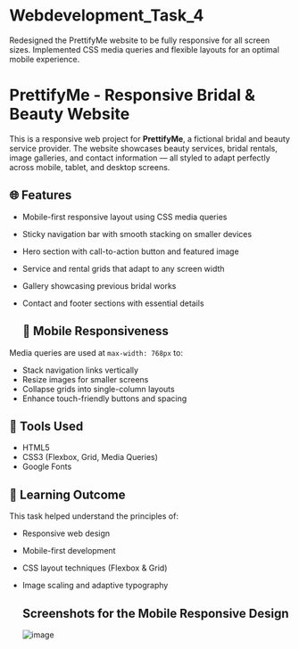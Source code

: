 # Webdevelopment_Task_4
Redesigned the PrettifyMe website to be fully responsive for all screen sizes. Implemented CSS media queries and flexible layouts for an optimal mobile experience.
# PrettifyMe - Responsive Bridal & Beauty Website

This is a responsive web project for **PrettifyMe**, a fictional bridal and beauty service provider. The website showcases beauty services, bridal rentals, image galleries, and contact information — all styled to adapt perfectly across mobile, tablet, and desktop screens.

## 🌐 Features

- Mobile-first responsive layout using CSS media queries
- Sticky navigation bar with smooth stacking on smaller devices
- Hero section with call-to-action button and featured image
- Service and rental grids that adapt to any screen width
- Gallery showcasing previous bridal works
- Contact and footer sections with essential details

  ## 📱 Mobile Responsiveness

Media queries are used at `max-width: 768px` to:
- Stack navigation links vertically
- Resize images for smaller screens
- Collapse grids into single-column layouts
- Enhance touch-friendly buttons and spacing

## 🔧 Tools Used

- HTML5
- CSS3 (Flexbox, Grid, Media Queries)
- Google Fonts

## 🧠 Learning Outcome

This task helped understand the principles of:
- Responsive web design
- Mobile-first development
- CSS layout techniques (Flexbox & Grid)
- Image scaling and adaptive typography




  ## Screenshots for the Mobile Responsive Design
  ![image](https://github.com/user-attachments/assets/56861251-7b1a-43f3-88c7-b8ee704cf818)
  
